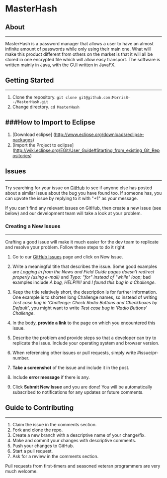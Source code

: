 # MasterHash

## About
---
MasterHash is a password manager that allows a user to have an almost infinite amount of passwords while only using their main one. What will make this product different from others on the market is that it will all be stored in one encrypted file which will allow easy transport.
The software is written mainly in Java, with the GUI written in JavaFX.

## Getting Started
---
1. Clone the repository.
  `git clone git@github.com:MorrisB--/MasterHash.git`
2. Change directory.
  `cd MasterHash`

###How to Import to Eclipse
---
1. [Download eclipse] (http://www.eclipse.org/downloads/eclipse-packages)
2. [Import the Project to eclipse] (http://wiki.eclipse.org/EGit/User_Guide#Starting_from_existing_Git_Repositories)

## Issues
---
Try searching for your issue on [GitHub](https://github.com/MorrisB--/MasterHash/issues) to see if anyone else has posted about a similar issue about the bug you have found too. If someone has, you can upvote the issue by replying to it with "+1" as your message.

If you can't find any relevant issues on GitHub, then create a new issue (see below) and our development team will take a look at your problem.

### Creating a New Issues
---
Crafting a good issue will make it much easier for the dev team to replicate and resolve your problem. Follow these steps to do it right:

1. Go to our [GitHub Issues](https://github.com/MorrisB--/MasterHash/issues) page and click on New Issue.

2. Write a meaningful title that describes the issue. Some good examples are *Logging in from the News and Field Guide pages doesn't redirect properly (using e-mail)* and *Typo: "for" instead of "while" loop*; bad examples include *A bug, HELP!!!!!* and *I found this bug in a Challenge*.

3. Keep the title relatively short, the description is for further information. One example is to shorten long Challenge names, so instead of writing *Test case bug in 'Challenge: Check Radio Buttons and Checkboxes by Default'*, you might want to write *Test case bug in 'Radio Buttons' Challenge*.

4. In the body, **provide a link** to the page on which you encountered this issue.
5. Describe the problem and provide steps so that a developer can try to replicate the issue. Include your operating system and browser version.
6. When referencing other issues or pull requests, simply write #issue/pr-number.
7. **Take a screenshot** of the issue and include it in the post.
8. Include **error message** if there is any.
9. Click **Submit New Issue** and you are done! You will be automatically subscribed to notifications for any updates or future comments.

## Guide to Contributing
---
1. Claim the issue in the comments section.
2. Fork and clone the repo.
3. Create a new branch with a descriptive name of your change/fix.
4. Make and commit your changes with descriptive comments.
5. Push your changes to GitHub.
6. Start a pull request.
7. Ask for a review in the comments section.

Pull requests from first-timers and seasoned veteran programmers are very much welcome.
